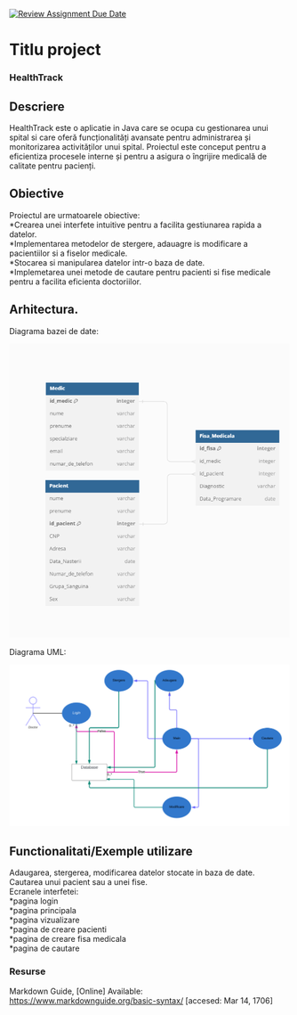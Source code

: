 [![Review Assignment Due Date](https://classroom.github.com/assets/deadline-readme-button-24ddc0f5d75046c5622901739e7c5dd533143b0c8e959d652212380cedb1ea36.svg)](https://classroom.github.com/a/lPHW7oLN)
# Titlu project
### HealthTrack

## Descriere
HealthTrack este o aplicatie in Java care se ocupa cu gestionarea unui spital si care oferă funcționalități avansate pentru administrarea și monitorizarea activităților unui spital. Proiectul este conceput pentru a eficientiza procesele interne și pentru a asigura o îngrijire medicală de calitate pentru pacienți.
## Obiective
Proiectul are urmatoarele obiective:  
*Crearea unei interfete intuitive pentru a facilita gestiunarea rapida a datelor.  
*Implementarea metodelor de stergere, adauagre is modificare a pacientiilor si a fiselor medicale.  
*Stocarea si manipularea datelor intr-o baza de date.  
*Implemetarea unei metode de cautare pentru pacienti si fise medicale pentru a facilita eficienta doctoriilor.  


## Arhitectura.
Diagrama bazei de date:  

![Alt text](database.png)


Diagrama UML:  

![Alt text](UML.png)

## Functionalitati/Exemple utilizare
Adaugarea, stergerea, modificarea datelor stocate in baza de date.  
Cautarea unui pacient sau a unei fise.  
Ecranele interfetei:  
    *pagina login  
    *pagina principala  
    *pagina vizualizare  
    *pagina de creare pacienti  
    *pagina de creare fisa medicala  
    *pagina de cautare  


### Resurse
Markdown Guide, [Online] Available: https://www.markdownguide.org/basic-syntax/ [accesed: Mar 14, 1706]
